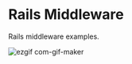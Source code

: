 # Rails Middleware

Rails middleware examples.

![ezgif com-gif-maker](https://user-images.githubusercontent.com/11672878/135779673-316bf99c-8bcc-446b-b4ac-576bd613c96e.gif)
